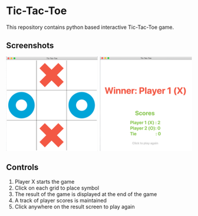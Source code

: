 # Tic-Tac-Toe

This repository contains python based interactive Tic-Tac-Toe game.

## Screenshots
<p align="center">
<img width=1000 src="/images/screenshot.png">

</p>


## Controls
1. Player X starts the game
2. Click on each grid to place symbol
3. The result of the game is displayed at the end of the game
4. A track of player scores is maintained
5. Click anywhere on the result screen to play again



